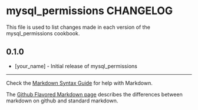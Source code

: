 mysql_permissions CHANGELOG
===========================

This file is used to list changes made in each version of the mysql_permissions cookbook.

0.1.0
-----
- [your_name] - Initial release of mysql_permissions

- - -
Check the [Markdown Syntax Guide](http://daringfireball.net/projects/markdown/syntax) for help with Markdown.

The [Github Flavored Markdown page](http://github.github.com/github-flavored-markdown/) describes the differences between markdown on github and standard markdown.
